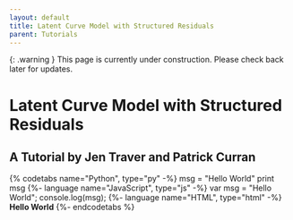 ```yaml
---
layout: default
title: Latent Curve Model with Structured Residuals
parent: Tutorials
---
```


{: .warning }
This page is currently under construction. Please check back later for updates.



# Latent Curve Model with Structured Residuals
## A Tutorial by Jen Traver and Patrick Curran



{% codetabs name="Python", type="py" -%}
msg = "Hello World"
print msg
{%- language name="JavaScript", type="js" -%}
var msg = "Hello World";
console.log(msg);
{%- language name="HTML", type="html" -%}
<b>Hello World</b>
{%- endcodetabs %}

